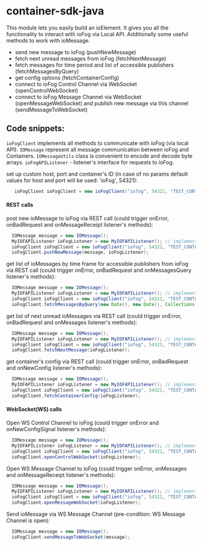 # container-sdk-java

This module lets you easily build an ioElement. It gives you all the functionality to interact with ioFog via Local API. Additionally some useful methods to work with ioMessage.

 - send new message to ioFog (pushNewMessage)
 - fetch next unread messages from ioFog (fetchNextMessage)
 - fetch messages for time period and list of accessible publishers (fetchMessagesByQuery)
 - get config options (fetchContainerConfig)
 - connect to ioFog Control Channel via WebSocket (openControlWebSocket)
 - connect to ioFog Message Channel via WebSocket (openMessageWebSocket) and publish new message via this channel (sendMessageToWebSocket)

## Code snippets: 

`ioFogClient` implements all methods to communicate with ioFog (via local API).
`IOMessage` represent all message communication between ioFog and Containers.
`IOMessageUtils` class is convenient to encode and decode byte arrays.
`ioFogAPIListener` - listener's interface for requests to ioFog.

set up custom host, port and container's ID (in case of no params default values for host and port will be used: 'ioFog', 54321):
```java
   ioFogClient ioFogClient = new ioFogClient("iofog", 54321, "TEST_CONTAINER_ID");
```

#### REST calls
post new ioMessage to ioFog via REST call (could trigger onError, onBadRequest and onMessageReceipt listener's methods):
```java
  IOMessage message = new IOMessage();
  MyIOFAPIListener ioFogListener = new MyIOFAPIListener(); // implementation of listener's interface
  ioFogClient ioFogClient = new ioFogClient("iofog", 54321, "TEST_CONTAINER_ID");
  ioFogClient.pushNewMessage(message, ioFogListener);
```

get list of ioMessages by time frame for accessible publishers from ioFog via REST call (could trigger onError, onBadRequest and onMessagesQuery listener's methods):
```java
  IOMessage message = new IOMessage();
  MyIOFAPIListener ioFogListener = new MyIOFAPIListener(); // implementation of listener's interface
  ioFogClient ioFogClient = new ioFogClient("iofog", 54321, "TEST_CONTAINER_ID");
  ioFogClient.fetchMessagesByQuery(new Date(), new Date(), Collections.singleton("publisher_ID"), ioFogListener);
```

get list of next unread ioMessages via REST call (could trigger onError, onBadRequest and onMessages listener's methods):
```java
  IOMessage message = new IOMessage();
  MyIOFAPIListener ioFogListener = new MyIOFAPIListener(); // implementation of listener's interface
  ioFogClient ioFogClient = new ioFogClient("iofog", 54321, "TEST_CONTAINER_ID");
  ioFogClient.fetchNextMessage(ioFogListener);
```

get container's config via REST call (could trigger onError, onBadRequest and onNewConfig listener's methods):
```java
  IOMessage message = new IOMessage();
  MyIOFAPIListener ioFogListener = new MyIOFAPIListener(); // implementation of listener's interface
  ioFogClient ioFogClient = new ioFogClient("iofog", 54321, "TEST_CONTAINER_ID");
  ioFogClient.fetchContainerConfig(ioFogListener);
```

#### WebSocket(WS) calls

Open WS Control Channel to ioFog (could trigger onError and onNewConfigSignal listener's methods):
```java
  IOMessage message = new IOMessage();
  MyIOFAPIListener ioFogListener = new MyIOFAPIListener(); // implementation of listener's interface
  ioFogClient ioFogClient = new ioFogClient("iofog", 54321, "TEST_CONTAINER_ID");
  ioFogClient.openControlWebSocket(ioFogListener);
```
Open WS Message Channel to ioFog (could trigger onError, onMessages and onMessageReceipt listener's methods):
```java
  IOMessage message = new IOMessage();
  MyIOFAPIListener ioFogListener = new MyIOFAPIListener(); // implementation of listener's interface
  ioFogClient ioFogClient = new ioFogClient("iofog", 54321, "TEST_CONTAINER_ID");
  ioFogClient.openMessageWebSocket(ioFogListener);
```
Send ioMessage via WS Message Channel (pre-condition: WS Message Channel is open):
```java
  IOMessage message = new IOMessage();
  ioFogClient.sendMessageToWebSocket(message);
```





